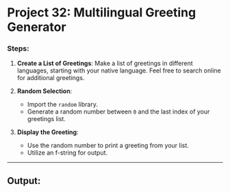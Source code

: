 # Project 32: Multilingual Greeting Generator

### Steps:
1. **Create a List of Greetings**: Make a list of greetings in different languages, starting with your native language. Feel free to search online for additional greetings.
   
2. **Random Selection**:
   - Import the `random` library.
   - Generate a random number between `0` and the last index of your greetings list.
   
3. **Display the Greeting**:
   - Use the random number to print a greeting from your list.
   - Utilize an f-string for output.

---
## Output:
